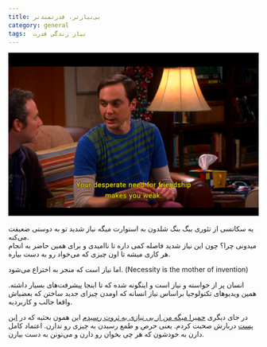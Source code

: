 ```yaml
---
title: بی‌نیازتر، قدرتمندتر
category: general
tags:  نیاز زندگی قدرت
---
```


![Sheldon](https://raw.githubusercontent.com/spacelover1/FreedomWriter/refs/heads/master/image/Sheldon.jpg)


یه سکانسی از تئوری بیگ‌‌ بنگ شلدون به استوارت میگه نیاز شدید تو به دوستی ضعیفت می‌کنه. <br>
میدونی چرا؟ چون این نیاز شدید فاصله کمی داره تا ناامیدی و برای همین حاضر به انجام هر کاری میشه تا اون چیزی که می‌خواد رو به دست بیاره. 

اما نیاز است که منجر به اختراع می‌شود. (Necessity is the mother of invention) 

انسان پر از خواسته و نیاز است و اینگونه شده که تا اینجا پیشرفت‌های بسیار داشته. همین ویدیوهای تکنولوجیا براساس نیاز انسانه که اومدن چیزای جدید ساختن که بعضیاش واقعا جالب و کاربردیه.

در جای دیگری [حمیرا میگه من از بی نیازی به ثروت رسیدم](https://www.youtube.com/watch?v=5BvGwjin8PI) این همون بحثیه که در [این پست](https://spacelover.ir/liberation.html) دربارش صحبت کردم. یعنی حرص و طمع رسیدن به چیزی رو ندارن. اعتماد کامل دارن به خودشون که هر چی بخوان رو دارن و می‌تونن به دست بیارن.

